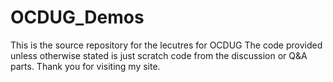 # OCDUG_Demos
This is the source repository for the lecutres for OCDUG
The code provided unless otherwise stated is just scratch code from the discussion or Q&A parts.
Thank you for visiting my site.
